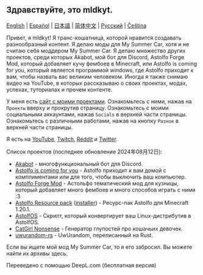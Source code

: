 ## Здравствуйте, это mldkyt.

[English](https://github.com/mldkyt/mldkyt/README.md) | [Español](https://github.com/mldkyt/mldkyt/README_ES.md) | [日本語](https://github.com/mldkyt/mldkyt/README_JA.md) | [简体中文](https://github.com/mldkyt/mldkyt/README_CN.md) | [Русский](https://github.com/mldkyt/mldkyt/README_RU.md) | [Čeština](https://github.com/mldkyt/mldkyt/README_CZ.md)

Привет, я mldkyt! Я транс-кошатница, которой нравится создавать разнообразный контент. Я делаю моды для My Summer Car, хотя и не считаю себя моддером My Summer Car. Я делаю множество других проектов, среди которых Akabot, мой бот для Discord, Astolfo Forge Mod, который добавляет кучу фембоев в Minecraft, или Astolfo is coming for you, который является программой windows, где Astolfo приходит к вам, чтобы назвать вас великим человеком. Иногда я также снимаю видео на YouTube, в которых рассказываю о своих проектах, модах, успехах, туториалах и прочем контенте.

У меня есть [сайт с моими проектами](https://mldkyt.com/). Ознакомьтесь с ними, нажав на `Проекты` вверху и прокрутив страницу. Ознакомьтесь с моими социальными аккаунтами, нажав `Socials` в верхней части страницы. Ознакомьтесь с различными работами, нажав на кнопку `Разное` в верхней части страницы.

Я есть на [YouTube](https://youtube.com/@mldkyt), [Twitch](https://twitch.tv/mldkyt), [Reddit](https://reddit.com/u/mldkyt) и [Twitter](https://twitter.com/@mldkyt).

Список проектов (последнее обновление 2024年08月12日):

- [Akabot](https://mldkyt.com/project/akabot) - многофункциональный бот для Discord.
- [Astolfo is coming for you](https://github.com/mldkyt/AstolfoIsComingForYou/releases) - Astolfo приходит к вам домой с комплиментами или для того, чтобы выключить ваш компьютер.
- [Astolfo Forge Mod](https://github.com/mldkyt/AstolfoForge/releases) - Астольфо тематический мод для кузницы, который добавляет много фембоев и много способов играть с ними :3
- [Astolfo Resource pack](https://github.com/mldkyt/AstolfoResourcePack) ([installer](https://github.com/mldkyt/AstolfoResourcePackInstaller/releases/)) - Ресурс-пак Astolfo для Minecraft 1.20.1.
- [AstolfOS](https://github.com/mldkyt/AstolfOS/wiki/) - Скрипт, который конвертирует ваш Linux-дистрибутив в AstolfOS.
- [CatGirl Nonsense](https://mldkyt.com/project/catgirlnonsense/) - Генератор глупостей про кошачьих девочек.
- [uwurandom-rs](https://github.com/mldkyt/uwurandom-rs/) - UwUrandom, переписанный на Rust.

Если вы ищете мой мод My Summer Car, то я его забросил. Вы можете найти их архивы здесь. 

Переведено с помощью DeepL.com (бесплатная версия)
